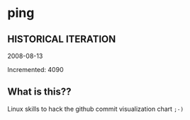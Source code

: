# ping

## HISTORICAL ITERATION
2008-08-13

Incremented: 4090

## What is this?? 
Linux skills to hack the github commit visualization chart `;-)`

